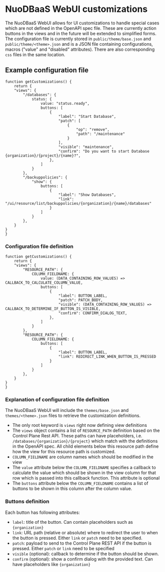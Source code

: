 # NuoDBaaS WebUI customizations

The NuoDBaaS WebUI allows for UI customizations to handle special cases which are not defined in the OpenAPI spec file. These are currently action buttons in the views and in the future will be extended to simplified forms.
The configuration file is currently stored in `public/theme/base.json` and `public/theme/<theme>.json` and is a JSON file containing configurations, macros ("value" and "disabled" attributes). There are also corresponding `css` files in the same location.

## Example configuration file

```
function getCustomizations() {
    return {
    "views": {
        "/databases": {
            status: {
                value: "status.ready",
                buttons: [
                    {
                        "label": "Start Database",
                        "patch": [
                            {
                                "op": "remove",
                                "path": "/maintenance"
                            }
                        ],
                        "visible": "maintenance",
                        "confirm": "Do you want to start Database {organization}/{project}/{name}?",
                    },
                ]
            }
        },
        "/backuppolicies": {
            "show": {
                buttons: [
                    {
                        "label": "Show Databases",
                        "link": "/ui/resource/list/backuppolicies/{organization}/{name}/databases"
                    }
                ]
            }
        },
    }
}
}
```

### Configuration file definition

```
function getCustomizations() {
    return {
    "views": {
        "RESOURCE_PATH": {
            COLUMH_FIELDNAME: {
                value: (DATA_CONTAINING_ROW_VALUES) => CALLBACK_TO_CALCULATE_COLUMN_VALUE,
                buttons: [
                    {
                        "label": BUTTON_LABEL,
                        "patch": PATCH_BODY,
                        "visible": (DATA_CONTAINING_ROW_VALUES) => CALLBACK_TO_DETERMINE_IF_BUTTON_IS_VISIBLE,
                        "confirm": CONFIRM_DIALOG_TEXT,
                    },
                ]
            }
        },
        "RESOURCE_PATH": {
            COLUMN_FIELDNAME: {
                buttons: [
                    {
                        "label": BUTTON_LABEL,
                        "link": REDIRECT_LINK_WHEN_BUTTON_IS_PRESSED
                    }
                ]
            }
        },
    }
}
}
```

### Explanation of configuration file definition

The NuoDBaaS WebUI will include the `themes/base.json` and `themes/<theme>.json` files to retrieve the customization definitions.

- The only root keyword is `views` right now defining view definitions
- The `views` object contains a list of `RESOURCE_PATH` definition based on the Control Plane Rest API. These paths can have placeholders, i.e. `/databases/{organization}/{project}` which match with the definitions in the OpenAPI spec. All child elements below this resource path define how the view for this resource path is customized.
- `COLUMN_FIELDNAME` are column names which should be modified in the view
- The `value` attribute below the `COLUMN_FIELDNAME` specifies a callback to calculate the value which should be shown in the view column for that row which is passed into this callback function. This attribute is optional
- The `buttons` attribute below the `COLUMN_FIELDNAME` contains a list of buttons to be shown in this column after the column value.

### Buttons definition

Each button has following attributes:

- `label`: title of the button. Can contain placeholders such as `{organization}`
- `link`: URL path (relative or absolute) where to redirect the user to when the button is pressed. Either `link` or `patch` need to be specified.
- `patch`: payload to send to the Control Plane REST API if the button is pressed. Either `patch` or `link` need to be specified
- `visible` (optional): callback to determine if the button should be shown.
- `confirm` (optional): show a confirm dialog with the provided text. Can have placeholders like `{organization}`
